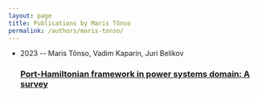 ```yaml
---
layout: page
title: Publications by Maris Tõnso
permalink: /authors/maris-tonso/
---
```


<ul class="post-list">
<li><span class='post-meta'>2023 -- Maris Tõnso, Vadim Kaparin, Juri Belikov</span><h3><a class='post-link' href='../../port-hamiltonian-framework-in-power-systems-domain-a-survey'>Port-Hamiltonian framework in power systems domain: A survey</a></h3></li>

</ul>

